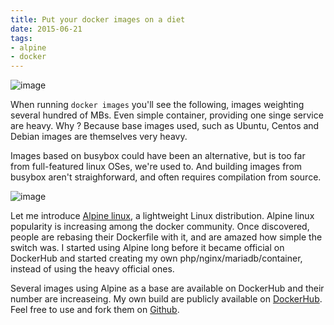 ```yaml
---
title: Put your docker images on a diet
date: 2015-06-21
tags:
- alpine
- docker
---
```

![image](/images/post/2015/Docker_container_engine_logo.png)

When running `docker images` you'll see the following, images weighting several hundred of MBs. Even simple container, providing one singe service are heavy. Why ? Because base images used, such as Ubuntu, Centos and Debian images are themselves very heavy.


Images based on busybox could have been an alternative, but is too far from full-featured linux OSes, we're used to. And building images from busybox aren't straighforward, and often requires compilation from source.

![image](/images/post/2015/alpinelinux.png)

Let me introduce [Alpine linux](https://www.alpinelinux.org/), a lightweight Linux distribution. Alpine linux popularity is increasing among the docker community. Once discovered, people are rebasing their Dockerfile with it, and are amazed how simple the switch was. I started using Alpine long before it became official on DockerHub and started creating my own php/nginx/mariadb/container, instead of using the heavy official ones.

Several images using Alpine as a base are available on DockerHub and their number are increaseing. My own build are publicly available on [DockerHub](https://hub.docker.com/u/killerwolf/). Feel free to use and fork them on [Github](https://github.com/killerwolf/Dockerfiles).